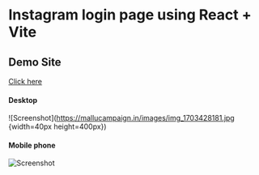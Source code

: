 # Instagram login page using React + Vite

## Demo Site

[ Click here ](https://instagramloginreact.netlify.app/)
#### Desktop 
![Screenshot](https://mallucampaign.in/images/img_1703428181.jpg {width=40px height=400px})
#### Mobile phone
![Screenshot](https://mallucampaign.in/images/img_1703430844.jpg)
